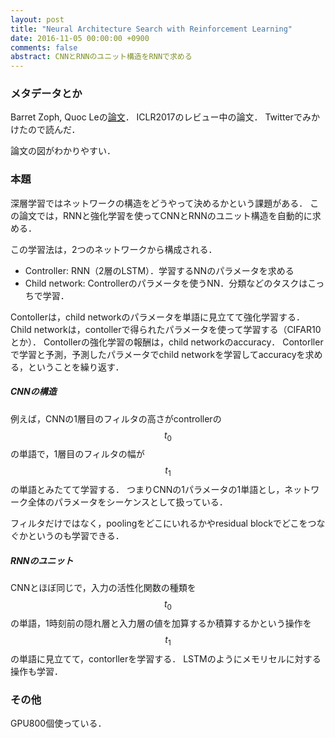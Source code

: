 ```yaml
---
layout: post
title: "Neural Architecture Search with Reinforcement Learning"
date: 2016-11-05 00:00:00 +0900
comments: false
abstract: CNNとRNNのユニット構造をRNNで求める
---
```


### メタデータとか


Barret Zoph, Quoc Leの[論文](http://openreview.net/forum?id=r1Ue8Hcxg)．
ICLR2017のレビュー中の論文．
Twitterでみかけたので読んだ．

論文の図がわかりやすい．

### 本題

深層学習ではネットワークの構造をどうやって決めるかという課題がある．
この論文では，RNNと強化学習を使ってCNNとRNNのユニット構造を自動的に求める．

この学習法は，2つのネットワークから構成される．

- Controller: RNN（2層のLSTM）．学習するNNのパラメータを求める
- Child network: Controllerのパラメータを使うNN．分類などのタスクはこっちで学習．

Contollerは，child networkのパラメータを単語に見立てて強化学習する．
Child networkは，contollerで得られたパラメータを使って学習する（CIFAR10とか）．
Contollerの強化学習の報酬は，child networkのaccuracy．
Contorllerで学習と予測，予測したパラメータでchild networkを学習してaccuracyを求める，ということを繰り返す．

##### CNNの構造

例えば，CNNの1層目のフィルタの高さがcontrollerの$$t_0$$の単語で，1層目のフィルタの幅が$$t_1$$の単語とみたてて学習する．
つまりCNNの1パラメータの1単語とし，ネットワーク全体のパラメータをシーケンスとして扱っている．

フィルタだけではなく，poolingをどこにいれるかやresidual blockでどこをつなぐかというのも学習できる．

##### RNNのユニット

CNNとほぼ同じで，入力の活性化関数の種類を$$t_0$$の単語，1時刻前の隠れ層と入力層の値を加算するか積算するかという操作を$$t_1$$の単語に見立てて，contorllerを学習する．
LSTMのようにメモリセルに対する操作も学習．

### その他

GPU800個使っている．
